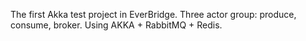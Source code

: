 The first Akka test project in EverBridge.
Three actor group: produce, consume, broker.
Using AKKA + RabbitMQ + Redis.
